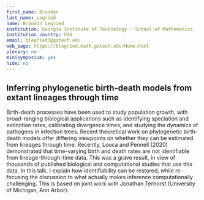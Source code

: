 ```yaml
---
first_name: Brandon
last_name: Legried
name: Brandon Legried
institution: Georgia Institute of Technology - School of Mathematics
institution_country: USA
email: blegried3@gatech.edu
web_page: https://blegried.math.gatech.edu/Home.html
plenary: no
minisymposium: yes
hide: no
---
```


## Inferring phylogenetic birth-death models from extant lineages through time

Birth-death processes have been used to study population growth, with broad-ranging biological applications such as identifying speciation and extinction rates, calibrating divergence times, and studying the dynamics of pathogens in infection trees. Recent theoretical work on phylogenetic birth-death models offer differing viewpoints on whether they can be estimated from lineages through time. Recently, Louca and Pennell (2020) demonstrated that time-varying birth and death rates are not identifiable from lineage-through-time data. This was a grave result, in view of thousands of published biological and computational studies that use this data. In this talk, I explain how identifiability can be restored, while re-focusing the discussion to what actually makes inference computationally challenging. This is based on joint work with Jonathan Terhorst (University of Michigan, Ann Arbor).


